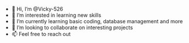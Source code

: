- 👋 Hi, I’m @Vicky-526
- 👀 I’m interested in learning new skills
- 🌱 I’m currently learning basic coding, database management and more
- 💞️ I’m looking to collaborate on interesting projects
- 📫 Feel free to reach out

<!---
Vicky-526/Vicky-526 is a ✨ special ✨ repository because its `README.md` (this file) appears on your GitHub profile.
You can click the Preview link to take a look at your changes.
--->

